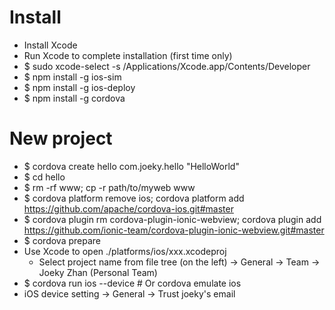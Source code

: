 Install
=====
* Install Xcode
* Run Xcode to complete installation (first time only)
* $ sudo xcode-select -s /Applications/Xcode.app/Contents/Developer
* $ npm install -g ios-sim
* $ npm install -g ios-deploy
* $ npm install -g cordova

New project
=====
* $ cordova create hello com.joeky.hello "HelloWorld"
* $ cd hello
* $ rm -rf www; cp -r path/to/myweb www
* $ cordova platform remove ios; cordova platform add https://github.com/apache/cordova-ios.git#master
* $ cordova plugin rm cordova-plugin-ionic-webview; cordova plugin add https://github.com/ionic-team/cordova-plugin-ionic-webview.git#master
* $ cordova prepare
* Use Xcode to open ./platforms/ios/xxx.xcodeproj
    * Select project name from file tree (on the left) -> General -> Team -> Joeky Zhan (Personal Team)
* $ cordova run ios --device # Or cordova emulate ios
* iOS device setting -> General -> Trust joeky's email
